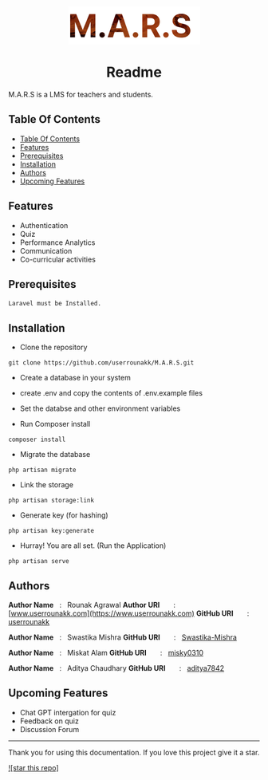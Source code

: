 <p align="center">
    <a href="https://www.userrounak.com">
        <img src="/public/assets/images/logo/logo-light.png" align="center" alt="gdsc-logo"/>
    </a>
</p>
<h1 align="center" style="border: 0;"> Readme </h1>

M.A.R.S is a LMS for teachers and students.


## Table Of Contents
- [Table Of Contents](#table-of-contents)
- [Features](#features)
- [Prerequisites](#prerequisites)
- [Installation](#installation)
- [Authors](#authors)
- [Upcoming Features](#upcoming-features)
 
## Features
- Authentication
- Quiz
- Performance Analytics
- Communication
- Co-curricular activities
## Prerequisites
 
```
Laravel must be Installed.
```
 
## Installation

- Clone the repository
```
git clone https://github.com/userrounakk/M.A.R.S.git
```

- Create a database in your system

- create .env and copy the contents of .env.example files

- Set the databse and other environment variables


- Run Composer install
```
composer install
```


- Migrate the database
```
php artisan migrate
```


- Link the storage
```
php artisan storage:link
```


- Generate key (for hashing)
```
php artisan key:generate
```

- Hurray! You are all set. 
(Run the Application)
```
php artisan serve
```

## Authors

**Author Name** &nbsp; : &nbsp; Rounak Agrawal
**Author URI** &nbsp; &nbsp; &nbsp; : &nbsp; [www.userrounakk.com](https://www.userrounakk.com)
**GitHub URI** &nbsp; &nbsp; &nbsp; : &nbsp; [userrounakk](https://github.com/userrounakk)

**Author Name** &nbsp; : &nbsp; Swastika Mishra 
**GitHub URI** &nbsp; &nbsp; &nbsp; : &nbsp; [Swastika-Mishra](https://github.com/Swastika-Mishra)

**Author Name** &nbsp; : &nbsp; Miskat Alam
**GitHub URI** &nbsp; &nbsp; &nbsp; : &nbsp; [misky0310](https://github.com/misky0310)

**Author Name** &nbsp; : &nbsp; Aditya Chaudhary
**GitHub URI** &nbsp; &nbsp; &nbsp; : &nbsp; [aditya7842](https://github.com/aditya7842)


## Upcoming Features

- Chat GPT intergation for quiz
- Feedback on quiz
- Discussion Forum


---

Thank you for using this documentation. If you love this project give it a star.

[![star this repo]](https://github.com/userrounakk/GDSC-Backend)
